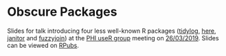 # Obscure Packages

Slides for talk introducing four less well-known R packages ([tidylog](https://github.com/elbersb/tidylog), [here](https://github.com/r-lib/here), [janitor](https://github.com/sfirke/janitor) and [fuzzyjoin](https://github.com/dgrtwo/fuzzyjoin))  at the [PHI useR group](https://github.com/Health-SocialCare-Scotland/PHI-useR-group) meeting on [26/03/2019](https://github.com/Health-SocialCare-Scotland/PHI-useR-group/tree/master/Meetings/2019-03-26). Slides can be viewed on [RPubs](http://rpubs.com/jackhannah95/obscure-packages).
